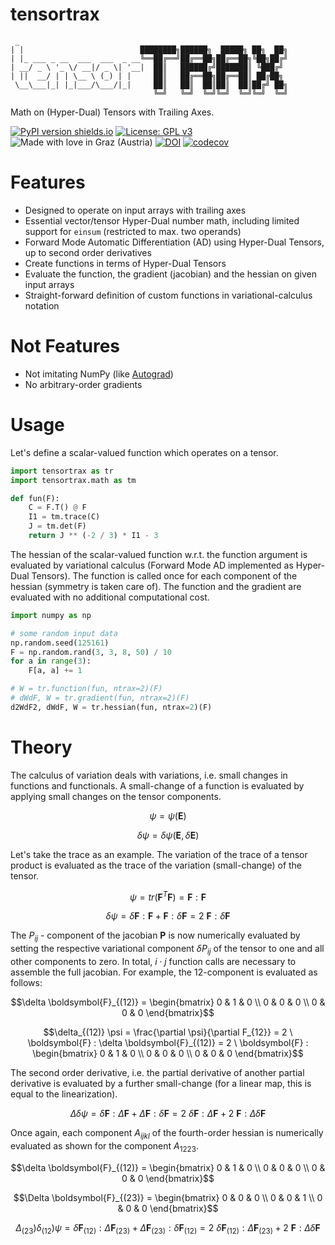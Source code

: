 # tensortrax

```
 _                            
| |                          ████████╗██████╗  █████╗ ██╗  ██╗
| |_ ___ _ __  ___  ___  _ __╚══██╔══╝██╔══██╗██╔══██╗╚██╗██╔╝
| __/ _ \ '_ \/ __|/ _ \| '__|  ██║   ██████╔╝███████║ ╚███╔╝ 
| ||  __/ | | \__ \ (_) | |     ██║   ██╔══██╗██╔══██║ ██╔██╗ 
 \__\___|_| |_|___/\___/|_|     ██║   ██║  ██║██║  ██║██╔╝ ██╗
                                ╚═╝   ╚═╝  ╚═╝╚═╝  ╚═╝╚═╝  ╚═╝  
```

Math on (Hyper-Dual) Tensors with Trailing Axes.

[![PyPI version shields.io](https://img.shields.io/pypi/v/tensortrax.svg)](https://pypi.python.org/pypi/tensortrax/) [![License: GPL v3](https://img.shields.io/badge/License-GPLv3-blue.svg)](https://www.gnu.org/licenses/gpl-3.0) ![Made with love in Graz (Austria)](https://img.shields.io/badge/Made%20with%20%E2%9D%A4%EF%B8%8F%20in-Graz%20(Austria)-0c674a) [![DOI](https://zenodo.org/badge/570708066.svg)](https://zenodo.org/badge/latestdoi/570708066) [![codecov](https://codecov.io/github/adtzlr/tensortrax/branch/main/graph/badge.svg?token=7DTH0HKYO9)](https://codecov.io/github/adtzlr/tensortrax)

# Features
- Designed to operate on input arrays with trailing axes
- Essential vector/tensor Hyper-Dual number math, including limited support for `einsum` (restricted to max. two operands)
- Forward Mode Automatic Differentiation (AD) using Hyper-Dual Tensors, up to second order derivatives
- Create functions in terms of Hyper-Dual Tensors
- Evaluate the function, the gradient (jacobian) and the hessian on given input arrays
- Straight-forward definition of custom functions in variational-calculus notation

# Not Features
- Not imitating NumPy (like [Autograd](https://github.com/HIPS/autograd))
- No arbitrary-order gradients

# Usage
Let's define a scalar-valued function which operates on a tensor.

```python
import tensortrax as tr
import tensortrax.math as tm

def fun(F):
    C = F.T() @ F
    I1 = tm.trace(C)
    J = tm.det(F)
    return J ** (-2 / 3) * I1 - 3
```

The hessian of the scalar-valued function w.r.t. the function argument is evaluated by variational calculus (Forward Mode AD implemented as Hyper-Dual Tensors). The function is called once for each component of the hessian (symmetry is taken care of). The function and the gradient are evaluated with no additional computational cost. 

```python
import numpy as np

# some random input data
np.random.seed(125161)
F = np.random.rand(3, 3, 8, 50) / 10
for a in range(3):
    F[a, a] += 1

# W = tr.function(fun, ntrax=2)(F)
# dWdF, W = tr.gradient(fun, ntrax=2)(F)
d2WdF2, dWdF, W = tr.hessian(fun, ntrax=2)(F)
```

# Theory
The calculus of variation deals with variations, i.e. small changes in functions and functionals. A small-change of a function is evaluated by applying small changes on the tensor components.

```math
\psi = \psi(\boldsymbol{E})
```

```math
\delta \psi = \delta \psi(\boldsymbol{E}, \delta \boldsymbol{E})
```

Let's take the trace as an example. The variation of the trace of a tensor product is evaluated as the trace of the variation (small-change) of the tensor.

```math
\psi = tr(\boldsymbol{F}^T \boldsymbol{F}) = \boldsymbol{F} : \boldsymbol{F}
```

```math
\delta \psi = \delta \boldsymbol{F} : \boldsymbol{F} + \boldsymbol{F} : \delta \boldsymbol{F} = 2 \ \boldsymbol{F} : \delta \boldsymbol{F}
```

The $P_{ij}$ - component of the jacobian $\boldsymbol{P}$ is now numerically evaluated by setting the respective variational component $\delta P_{ij}$ of the tensor to one and all other components to zero. In total, $i \cdot j$ function calls are necessary to assemble the full jacobian. For example, the $12$-component is evaluated as follows:

```math
\delta \boldsymbol{F}_{(12)} = \begin{bmatrix} 0 & 1 & 0 \\ 0 & 0 & 0 \\ 0 & 0 & 0 \end{bmatrix}
```

```math
\delta_{(12)} \psi = \frac{\partial \psi}{\partial F_{12}} = 2 \ \boldsymbol{F} : \delta \boldsymbol{F}_{(12)} = 2 \ \boldsymbol{F} : \begin{bmatrix} 0 & 1 & 0 \\ 0 & 0 & 0 \\ 0 & 0 & 0 \end{bmatrix}
```

The second order derivative, i.e. the partial derivative of another partial derivative is evaluated by a further small-change (for a linear map, this is equal to the linearization).

```math
\Delta \delta \psi = \delta \boldsymbol{F} : \Delta \boldsymbol{F} + \Delta \boldsymbol{F} : \delta \boldsymbol{F} = 2 \ \delta \boldsymbol{F} : \Delta \boldsymbol{F} + 2 \ \boldsymbol{F} : \Delta \delta \boldsymbol{F}
```

Once again, each component $A_{ijkl}$ of the fourth-order hessian is numerically evaluated as shown for the component $A_{1223}$.

```math
\delta \boldsymbol{F}_{(12)} = \begin{bmatrix} 0 & 1 & 0 \\ 0 & 0 & 0 \\ 0 & 0 & 0 \end{bmatrix}
```

```math
\Delta \boldsymbol{F}_{(23)} = \begin{bmatrix} 0 & 0 & 0 \\ 0 & 0 & 1 \\ 0 & 0 & 0 \end{bmatrix}
```

```math
\Delta_{(23}) \delta_{(12}) \psi = \delta \boldsymbol{F}_{(12)} : \Delta \boldsymbol{F}_{(23)} + \Delta \boldsymbol{F}_{(23)} : \delta \boldsymbol{F}_{(12)} = 2 \ \delta \boldsymbol{F}_{(12)} : \Delta \boldsymbol{F}_{(23)} + 2 \ \boldsymbol{F} : \Delta \delta \boldsymbol{F}
```